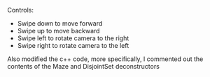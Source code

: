 Controls:
- Swipe down to move forward
- Swipe up to move backward
- Swipe left to rotate camera to the right
- Swipe right to rotate camera to the left


Also modified the c++ code, more specifically, I commented out the contents of the Maze and DisjointSet deconstructors
